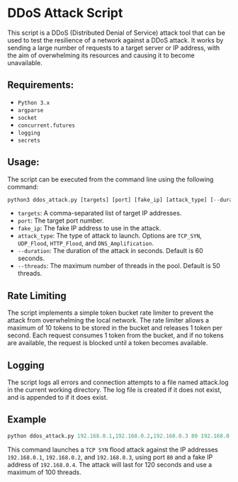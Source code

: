 # DDoS Attack Script

This script is a DDoS (Distributed Denial of Service) attack tool that can be used to test the resilience of a network against a DDoS attack. It works by sending a large number of requests to a target server or IP address, with the aim of overwhelming its resources and causing it to become unavailable.

## Requirements:
- `Python 3.x`
- `argparse`
- `socket`
- `concurrent.futures`
- `logging`
- `secrets`
## Usage:
The script can be executed from the command line using the following command:
```python
python3 ddos_attack.py [targets] [port] [fake_ip] [attack_type] [--duration] [--threads]
```
- `targets`: A comma-separated list of target IP addresses.
- `port`: The target port number.
- `fake_ip`: The fake IP address to use in the attack.
- `attack_type`: The type of attack to launch. Options are `TCP_SYN`, `UDP_Flood`, `HTTP_Flood`, and `DNS_Amplification`.
- `--duration`: The duration of the attack in seconds. Default is 60 seconds.
- `--threads`: The maximum number of threads in the pool. Default is 50 threads.
## Rate Limiting
The script implements a simple token bucket rate limiter to prevent the attack from overwhelming the local network. The rate limiter allows a maximum of 10 tokens to be stored in the bucket and releases 1 token per second. Each request consumes 1 token from the bucket, and if no tokens are available, the request is blocked until a token becomes available.

## Logging
The script logs all errors and connection attempts to a file named attack.log in the current working directory. The log file is created if it does not exist, and is appended to if it does exist.

## Example
```python
python ddos_attack.py 192.168.0.1,192.168.0.2,192.168.0.3 80 192.168.0.4 TCP_SYN --duration 120 --threads 100
```
This command launches a `TCP SYN` flood attack against the IP addresses `192.168.0.1`, `192.168.0.2`, and `192.168.0.3`, using port `80` and a fake IP address of `192.168.0.4`. The attack will last for 120 seconds and use a maximum of 100 threads.
